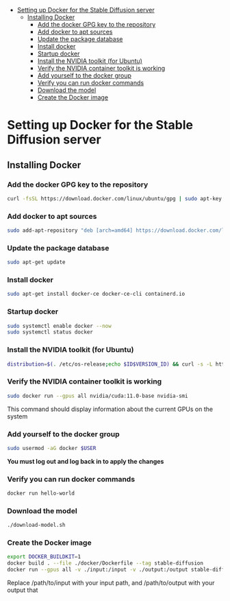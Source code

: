- [Setting up Docker for the Stable Diffusion server](#setting-up-docker-for-the-stable-diffusion-server)
  - [Installing Docker](#installing-docker)
    - [Add the docker GPG key to the repository](#add-the-docker-gpg-key-to-the-repository)
    - [Add docker to apt sources](#add-docker-to-apt-sources)
    - [Update the package database](#update-the-package-database)
    - [Install docker](#install-docker)
    - [Startup docker](#startup-docker)
    - [Install the NVIDIA toolkit (for Ubuntu)](#install-the-nvidia-toolkit-for-ubuntu)
    - [Verify the NVIDIA container toolkit is working](#verify-the-nvidia-container-toolkit-is-working)
    - [Add yourself to the docker group](#add-yourself-to-the-docker-group)
    - [Verify you can run docker commands](#verify-you-can-run-docker-commands)
    - [Download the model](#download-the-model)
    - [Create the Docker image](#create-the-docker-image)


# Setting up Docker for the Stable Diffusion server

## Installing Docker

### Add the docker GPG key to the repository
```bash
curl -fsSL https://download.docker.com/linux/ubuntu/gpg | sudo apt-key add -
```
### Add docker to apt sources
```bash
sudo add-apt-repository "deb [arch=amd64] https://download.docker.com/linux/ubuntu $(lsb_release -cs) stable"
```
### Update the package database
```bash
sudo apt-get update
```
### Install docker
```bash
sudo apt-get install docker-ce docker-ce-cli containerd.io
```
### Startup docker
```bash
sudo systemctl enable docker --now
sudo systemctl status docker
```

### Install the NVIDIA toolkit (for Ubuntu)
```bash
distribution=$(. /etc/os-release;echo $ID$VERSION_ID) && curl -s -L https://nvidia.github.io/nvidia-docker/gpgkey | sudo apt-key add - && curl -s -L https://nvidia.github.io/nvidia-docker/$distribution/nvidia-docker.list | sudo tee /etc/apt/sources.list.d/nvidia-docker.list && sudo apt-get update && sudo apt-get install -y nvidia-docker2 && sudo systemctl restart docker
```
### Verify the NVIDIA container toolkit is working
```bash
sudo docker run --gpus all nvidia/cuda:11.0-base nvidia-smi
```
This command should display information about the current GPUs on the system
### Add yourself to the docker group
```bash
sudo usermod -aG docker $USER
```
**You must log out and log back in to apply the changes**
### Verify you can run docker commands
```bash
docker run hello-world
```
### Download the model
```bash
./download-model.sh
```
### Create the Docker image

```bash
export DOCKER_BUILDKIT=1
docker build . --file ./docker/Dockerfile --tag stable-diffusion
docker run --gpus all -v ./input:/input -v ./output:/output stable-diffusion
```
Replace /path/to/input with your input path, and /path/to/output with your output that

